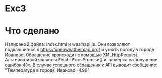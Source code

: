 # Exc3

# Что сделано
Написано 2 файла: index.html и weathapi.js.
Они позволяют подключиться к https://openweathermap.org/
и узнать погоду в городе Иваново.
Обращение происходит с помощью XMLHttpRequest. Альтернативой является Fetch.
Есть Promise() и проверка на получение ошибок 40х.
В случае успешного обращения к API выводит сообщение:
"Температура в городе: Иваново
-4.99"
